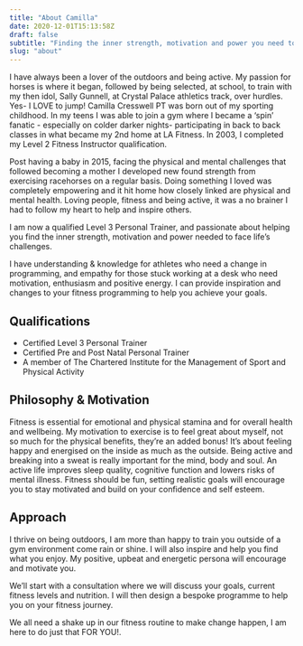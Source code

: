 ```yaml
---
title: "About Camilla"
date: 2020-12-01T15:13:58Z
draft: false
subtitle: "Finding the inner strength, motivation and power you need to face life’s challenges."
slug: "about"
---
```

I have always been a lover of the outdoors and being active. My passion for horses is where it began, followed by being selected, at school, to train with my then idol, Sally Gunnell, at Crystal Palace athletics track, over hurdles. Yes- I LOVE to jump! Camilla Cresswell PT was born out of my sporting childhood. In my teens I was able to join a gym where I became a ‘spin’ fanatic - especially on colder darker nights- participating in back to back classes in what became my 2nd home at LA Fitness. In 2003, I completed my Level 2 Fitness Instructor qualification.

Post having a baby in 2015, facing the physical and mental challenges that followed becoming a mother I developed new found strength from exercising racehorses on a regular basis. Doing something I loved was completely empowering and it hit home how closely linked are physical and mental health. Loving people, fitness and being active, it was a no brainer I had to follow my heart to help and inspire others.

I am now a qualified Level 3 Personal Trainer, and passionate about helping you find the inner strength, motivation and power needed to face life’s challenges.

I have understanding & knowledge for athletes who need a change in programming, and empathy for those stuck working at a desk who need motivation, enthusiasm and positive energy. I can provide inspiration and changes to your fitness programming to help you achieve your goals.

## Qualifications
- Certified Level 3 Personal Trainer
- Certified Pre and Post Natal Personal Trainer
- A member of The Chartered Institute for the Management of Sport and Physical Activity

## Philosophy & Motivation
Fitness is essential for emotional and physical stamina and for overall health and
wellbeing. My motivation to exercise is to feel great about myself, not so much for
the physical benefits, they’re an added bonus! It’s about feeling happy and energised
on the inside as much as the outside. Being active and breaking into a sweat is really
important for the mind, body and soul. An active life improves sleep quality, cognitive
function and lowers risks of mental illness. Fitness should be fun, setting realistic
goals will encourage you to stay motivated and build on your confidence and self
esteem.

## Approach
I thrive on being outdoors, I am more than happy to train you outside of a gym environment come rain or shine. I will also inspire and help you find what you enjoy. My positive, upbeat and energetic persona will encourage and motivate you. 

We’ll start with a consultation where we will discuss your goals, current fitness levels and nutrition. I will then design a bespoke programme to help you on your fitness journey.

We all need a shake up in our fitness routine to make change happen, I am here to do just that FOR YOU!.

